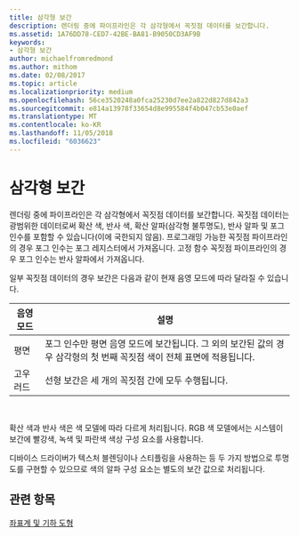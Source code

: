 ```yaml
---
title: 삼각형 보간
description: 렌더링 중에 파이프라인은 각 삼각형에서 꼭짓점 데이터를 보간합니다.
ms.assetid: 1A76DD78-CED7-42BE-BA81-B9050CD3AF9B
keywords:
- 삼각형 보간
author: michaelfromredmond
ms.author: mithom
ms.date: 02/08/2017
ms.topic: article
ms.localizationpriority: medium
ms.openlocfilehash: 56ce3520248a0fca25230d7ee2a822d827d842a3
ms.sourcegitcommit: e814a13978f33654d8e995584f4b047cb53e0aef
ms.translationtype: MT
ms.contentlocale: ko-KR
ms.lasthandoff: 11/05/2018
ms.locfileid: "6036623"
---
```

# <a name="triangle-interpolation"></a>삼각형 보간


렌더링 중에 파이프라인은 각 삼각형에서 꼭짓점 데이터를 보간합니다. 꼭짓점 데이터는 광범위한 데이터로써 확산 색, 반사 색, 확산 알파(삼각형 불투명도), 반사 알파 및 포그 인수를 포함할 수 있습니다(이에 국한되지 않음). 프로그래밍 가능한 꼭짓점 파이프라인의 경우 포그 인수는 포그 레지스터에서 가져옵니다. 고정 함수 꼭짓점 파이프라인의 경우 포그 인수는 반사 알파에서 가져옵니다.

일부 꼭짓점 데이터의 경우 보간은 다음과 같이 현재 음영 모드에 따라 달라질 수 있습니다.

| 음영 모드 | 설명                                                                                                                                                                 |
|--------------|-----------------------------------------------------------------------------------------------------------------------------------------------------------------------------|
| 평면         | 포그 인수만 평면 음영 모드에 보간됩니다. 그 외의 보간된 값의 경우 삼각형의 첫 번째 꼭짓점 색이 전체 표면에 적용됩니다. |
| 고우러드      | 선형 보간은 세 개의 꼭짓점 간에 모두 수행됩니다.                                                                                                               |

 

확산 색과 반사 색은 색 모델에 따라 다르게 처리됩니다. RGB 색 모델에서는 시스템이 보간에 빨강색, 녹색 및 파란색 색상 구성 요소를 사용합니다.

디바이스 드라이버가 텍스처 블렌딩이나 스티플링을 사용하는 등 두 가지 방법으로 투명도를 구현할 수 있으므로 색의 알파 구성 요소는 별도의 보간 값으로 처리됩니다.

## <a name="span-idrelated-topicsspanrelated-topics"></a><span id="related-topics"></span>관련 항목


[좌표계 및 기하 도형](coordinate-systems-and-geometry.md)

 

 




